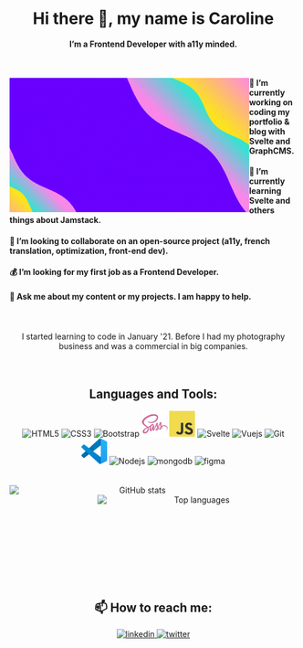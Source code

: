 <div align="center">

<div>
  <h1>Hi there 👋, my name is Caroline</h1>
  <p><b>I’m a Frontend Developer with a11y minded.</b></p>
</div>
  
</br>

<div>
  <img align="left" width="420" src="/banner720.gif" />
  <div align="right" >
    <h4 align="left">🔭 I’m currently working on coding my portfolio & blog with Svelte and GraphCMS. </h4>
    <h4 align="left">🌱 I’m currently learning Svelte and others things about Jamstack. </h4>
    <h4 align="left">👯 I’m looking to collaborate on an open-source project (a11y, french translation, optimization, front-end dev).</h4>
    <h4 align="left">💰 I’m looking for my first job as a Frontend Developer.</h4>
    <h4 align="left">💬 Ask me about my content or my projects. I am happy to help.</h4>
  </div>
</div>
  
<br/>
<br/>
  
<div>I started learning to code in January '21. Before I had my photography business and was a commercial in big companies.</div>
  
<br/>
<br/>

<div>  
  <h2>Languages and Tools:</h2>

  <img alt="HTML5" title="HTML" width="45px" src="https://img.icons8.com/color/48/000000/html-5.png"/>
  <img alt="CSS3" title="CSS" width="45px" src="https://img.icons8.com/color/48/000000/css3.png"/>
  <img alt="Bootstrap" title="Bootstrap" width="45px" src="https://img.icons8.com/color/48/000000/bootstrap.png"/>
  <img alt="Sass" title="Saas" width="45px" src="https://raw.githubusercontent.com/github/explore/80688e429a7d4ef2fca1e82350fe8e3517d3494d/topics/sass/sass.png" />
  <img alt="JavaScript" title="JavaScript" width="45px" src="https://raw.githubusercontent.com/github/explore/80688e429a7d4ef2fca1e82350fe8e3517d3494d/topics/javascript/javascript.png" />
  <img alt="Svelte" title="Svelte" width="45px" src="https://img.icons8.com/doodle/50/000000/svetle.png" />
  <img alt="Vuejs" title="Vuejs" width="45px" src="https://img.icons8.com/windows/32/000000/vuejs.png" />
  <img alt="Git" title="Git" width="45px" src="https://img.icons8.com/color/48/000000/git.png" />
  <img alt="Visual Studio Code" title="VS Code" width="45px" src="https://raw.githubusercontent.com/github/explore/80688e429a7d4ef2fca1e82350fe8e3517d3494d/topics/visual-studio-code/visual-studio-code.png" />
  <img alt="Nodejs" title="Nodejs" width="45px" src="https://img.icons8.com/color/54087/nodejs.png" />
  <img alt="mongodb" title="MongoDB" width="45px" src="https://img.icons8.com/color/48/000000/mongodb.png"/>
  <img alt="figma" title="Figma" width="45px" src="https://img.icons8.com/color/48/000000/figma--v1.png"/>
</div>
  
<br/>
<br/>


<div>  
  <img align="left" width="450" src="https://github-readme-stats.vercel.app/api?username=carolinesenes&show_icons=true&theme=onedark&hide=stars' alt='Top Langs" alt="GitHub stats" />
  <img align="right" width="350" src="https://github-readme-stats.vercel.app/api/top-langs/?username=carolinesenes&layout=compact&theme=react" alt="Top languages" />
</div>

<br/>
<br/>
<br/>
<br/>
<br/>
<br/>
<br/>
<br/>
<br/>
<br/>

<div>
  <h2>📫 How to reach me:</h2>
  <a href="https://www.linkedin.com/in/carolinesenes">
    <img alt="linkedin" title="LinkedIn" width="65px" src="https://user-images.githubusercontent.com/64198045/143304055-362fe9e0-c016-4e1f-8cd3-1488ccafaa48.gif"/>
  </a>
  <a href="https://twitter.com/senes_caroline">
   <img alt="twitter" title="Twitter" width="65px" src="https://user-images.githubusercontent.com/64198045/143304072-86665c35-b343-46fe-984c-93aec4b8e323.gif" />
  </a>
</div>

</div>
